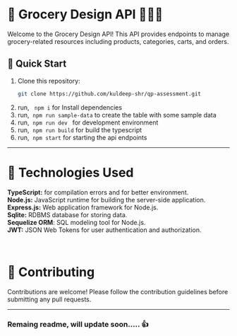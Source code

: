 # 🛒 Grocery Design API 🥦🍎🍞

Welcome to the Grocery Design API! This API provides endpoints to manage grocery-related resources including products, categories, carts, and orders.

## 🚀 Quick Start

1. Clone this repository:
   ```bash
   git clone https://github.com/kuldeep-shr/qp-assessment.git
   ```
2. run, &nbsp; `npm i` for Install dependencies
3. run,&nbsp; `npm run sample-data` to create the table with some sample data
4. run,&nbsp; `npm run dev ` for development environment
5. run,&nbsp; `npm run build` for build the typescript
6. run,&nbsp; `npm start` for starting the api endpoints

---

# 🔧 **Technologies Used** <br />

**TypeScript:** for compilation errors and for better environment. <br />
**Node.js:** JavaScript runtime for building the server-side application. <br />
**Express.js:** Web application framework for Node.js. <br />
**Sqlite:** RDBMS database for storing data. <br />
**Sequelize ORM**: SQL modeling tool for Node.js. <br />
**JWT:** JSON Web Tokens for user authentication and authorization.

<br />

# 🤝 Contributing

Contributions are welcome! Please follow the contribution guidelines before submitting any pull requests.

---

### Remaing readme, will update soon..... 👍
